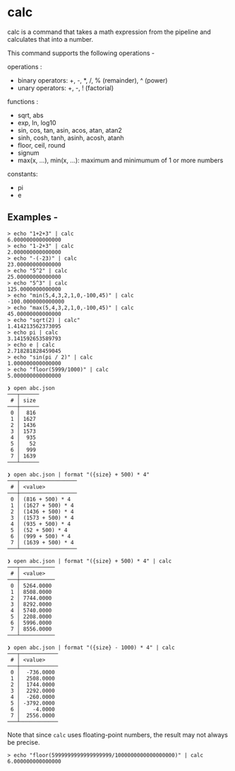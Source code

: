 # calc

calc is a command that takes a math expression from the pipeline and calculates that into a number.

This command supports the following operations - 

operations :
* binary operators: +, -, *, /, % (remainder), ^ (power)
* unary operators: +, -, ! (factorial)

functions :
* sqrt, abs
* exp, ln, log10
* sin, cos, tan, asin, acos, atan, atan2
* sinh, cosh, tanh, asinh, acosh, atanh
* floor, ceil, round
* signum
* max(x, ...), min(x, ...): maximum and minimumum of 1 or more numbers

constants:
* pi
* e
 
## Examples - 

```
> echo "1+2+3" | calc
6.000000000000000
> echo "1-2+3" | calc
2.000000000000000
> echo "-(-23)" | calc
23.00000000000000
> echo "5^2" | calc
25.00000000000000
> echo "5^3" | calc
125.0000000000000
> echo "min(5,4,3,2,1,0,-100,45)" | calc
-100.0000000000000
> echo "max(5,4,3,2,1,0,-100,45)" | calc
45.00000000000000
> echo "sqrt(2) | calc"
1.414213562373095
> echo pi | calc
3.141592653589793
> echo e | calc
2.718281828459045
> echo "sin(pi / 2)" | calc
1.000000000000000
> echo "floor(5999/1000)" | calc
5.000000000000000
```

```
❯ open abc.json
───┬──────
 # │ size 
───┼──────
 0 │  816 
 1 │ 1627 
 2 │ 1436 
 3 │ 1573 
 4 │  935 
 5 │   52 
 6 │  999 
 7 │ 1639 
───┴──────

❯ open abc.json | format "({size} + 500) * 4"
───┬──────────────────
 # │ <value> 
───┼──────────────────
 0 │ (816 + 500) * 4 
 1 │ (1627 + 500) * 4 
 2 │ (1436 + 500) * 4 
 3 │ (1573 + 500) * 4 
 4 │ (935 + 500) * 4 
 5 │ (52 + 500) * 4 
 6 │ (999 + 500) * 4 
 7 │ (1639 + 500) * 4 
───┴──────────────────

❯ open abc.json | format "({size} + 500) * 4" | calc
───┬───────────
 # │ <value> 
───┼───────────
 0 │ 5264.0000 
 1 │ 8508.0000 
 2 │ 7744.0000 
 3 │ 8292.0000 
 4 │ 5740.0000 
 5 │ 2208.0000 
 6 │ 5996.0000 
 7 │ 8556.0000 
───┴───────────

❯ open abc.json | format "({size} - 1000) * 4" | calc
───┬────────────
 # │ <value> 
───┼────────────
 0 │  -736.0000 
 1 │  2508.0000 
 2 │  1744.0000 
 3 │  2292.0000 
 4 │  -260.0000 
 5 │ -3792.0000 
 6 │    -4.0000 
 7 │  2556.0000 
───┴────────────
```

Note that since `calc` uses floating-point numbers, the result may not always be precise. 

```
> echo "floor(5999999999999999999/1000000000000000000)" | calc
6.000000000000000
```
